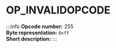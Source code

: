# OP_INVALIDOPCODE
:::info
**Opcode number:** 255  
**Byte representation:** `0xff`  
**Short description:** 
:::
